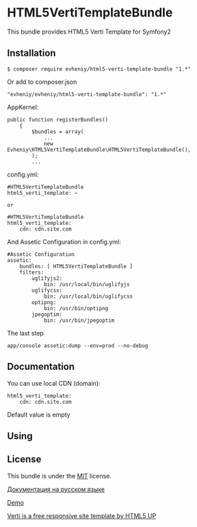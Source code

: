 HTML5VertiTemplateBundle
========================

This bundle provides HTML5 Verti Template for Symfony2

Installation
------------

    $ composer require evheniy/html5-verti-template-bundle "1.*"

Or add to composer.json

    "evheniy/evheniy/html5-verti-template-bundle": "1.*"

AppKernel:

    public function registerBundles()
        {
            $bundles = array(
                ...
                new Evheniy\HTML5VertiTemplateBundle\HTML5VertiTemplateBundle(),
            );
            ...

config.yml:

    #HTML5VertiTemplateBundle
    html5_verti_template: ~

    or

    #HTML5VertiTemplateBundle
    html5_verti_template:
        cdn: cdn.site.com
        
And Assetic Configuration in config.yml:

    #Assetic Configuration
    assetic:
        bundles: [ HTML5VertiTemplateBundle ]
        filters:
            uglifyjs2:
                bin: /usr/local/bin/uglifyjs
            uglifycss:
                bin: /usr/local/bin/uglifycss
            optipng:
                bin: /usr/bin/optipng
            jpegoptim:
                bin: /usr/bin/jpegoptim
        
The last step

    app/console assetic:dump --env=prod --no-debug

Documentation
-------------

You can use local CDN (domain):

    html5_verti_template:
        cdn: cdn.site.com

Default value is empty

Using
-----




License
-------

This bundle is under the [MIT][3] license.

[Документация на русском языке][1]

[Demo][2]

[Verti is a free responsive site template by HTML5 UP][4]

[1]:  http://makedev.org/articles/symfony/bundles/html5_verti_template_bundle.html
[2]:  http://makedev.org/verty/
[3]:  https://github.com/evheniy/HTML5VertiTemplateBundle/blob/master/Resources/meta/LICENSE
[4]:  http://html5up.net/verti